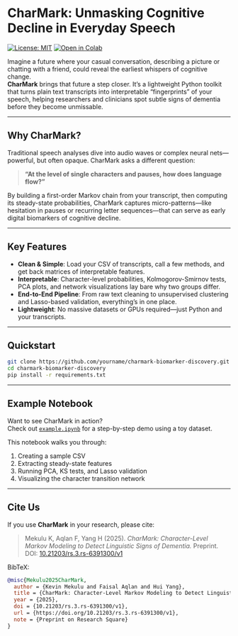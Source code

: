 # CharMark: Unmasking Cognitive Decline in Everyday Speech
[![License: MIT](https://img.shields.io/badge/License-MIT-yellow.svg)](LICENSE)
[![Open in Colab](https://colab.research.google.com/assets/colab-badge.svg)](https://colab.research.google.com/github/jkevin2010/charmark-biomarker-discovery/blob/main/example.ipynb)

Imagine a future where your casual conversation, describing a picture or chatting with a friend, could reveal the earliest whispers of cognitive change.  
**CharMark** brings that future a step closer. It’s a lightweight Python toolkit that turns plain text transcripts into interpretable “fingerprints” of your speech, helping researchers and clinicians spot subtle signs of dementia before they become unmissable.

---

## Why CharMark?

Traditional speech analyses dive into audio waves or complex neural nets—powerful, but often opaque. CharMark asks a different question:  
> **“At the level of single characters and pauses, how does language flow?”**

By building a first-order Markov chain from your transcript, then computing its steady-state probabilities, CharMark captures micro-patterns—like hesitation in pauses or recurring letter sequences—that can serve as early digital biomarkers of cognitive decline.

---

## Key Features

- **Clean & Simple**: Load your CSV of transcripts, call a few methods, and get back matrices of interpretable features.  
- **Interpretable**: Character-level probabilities, Kolmogorov-Smirnov tests, PCA plots, and network visualizations lay bare why two groups differ.  
- **End-to-End Pipeline**: From raw text cleaning to unsupervised clustering and Lasso-based validation, everything’s in one place.  
- **Lightweight**: No massive datasets or GPUs required—just Python and your transcripts.  

---

## Quickstart

```bash
git clone https://github.com/yourname/charmark-biomarker-discovery.git
cd charmark-biomarker-discovery
pip install -r requirements.txt
```
---

## Example Notebook

Want to see CharMark in action?  
Check out [`example.ipynb`](example.ipynb) for a step-by-step demo using a toy dataset.  

This notebook walks you through:  
1. Creating a sample CSV  
2. Extracting steady-state features  
3. Running PCA, KS tests, and Lasso validation  
4. Visualizing the character transition network

---

## Cite Us

If you use **CharMark** in your research, please cite:

> Mekulu K, Aqlan F, Yang H (2025). *CharMark: Character-Level Markov Modeling to Detect Linguistic Signs of Dementia.* Preprint.  
> DOI: [10.21203/rs.3.rs-6391300/v1](https://doi.org/10.21203/rs.3.rs-6391300/v1)

BibTeX:
```bibtex
@misc{Mekulu2025CharMark,
  author = {Kevin Mekulu and Faisal Aqlan and Hui Yang},
  title = {CharMark: Character-Level Markov Modeling to Detect Linguistic Signs of Dementia},
  year = {2025},
  doi = {10.21203/rs.3.rs-6391300/v1},
  url = {https://doi.org/10.21203/rs.3.rs-6391300/v1},
  note = {Preprint on Research Square}
}





